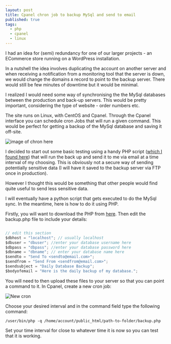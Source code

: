 ```yaml
---
layout: post
title: Cpanel chron job to backup MySql and send to email
published: true
tags: 
  - php
  - cpanel
  - linux
---
```

I had an idea for (semi) redundancy for one of our larger projects - an ECommerce store running on a  WordPress installation.

In a nutshell the idea involves duplicating the account on another server and when receiving a notification from a monitoring tool that the server is down, we would change the domains `A` record to point to the backup server. There would still be few minutes of downtime but it would be minimal.

I realized I would need some way of synchronising the the MySql databases between the production and back-up servers. This would be pretty important, considering the type of website - order numbers etc.

The site runs on Linux, with CentOS and Cpanel.  Through the Cpanel interface you can schedule cron Jobs that will run a given command. This would be perfect for getting a backup of the MySql database and saving it off-site.

![image of chron here](http://i.imgur.com/fV2obi3.png)

I decided to start out some basic testing using a handy PHP script ([which I found here](https://www.maketecheasier.com/schedule-database-backup-using-cron-job/)) that will run the back up and send it to me via email at a time interval of my choosing.  This is obviously not a secure way of sending potentially sensitive data (I will have it saved to the backup server via FTP once in production).

However I thought this would be something that other people would find quite useful to send less sensitive data.

I will eventually have a python script that gets executed to do the MySql sync. 
In the meantime, here is how to do it using PHP.

Firstly, you will want to download the PHP from [here](https://github.com/michaeldoye/ballin-octo-wookie). Then edit the backup.php file to include your details:

```javascript

// edit this section
$dbhost = "localhost"; // usually localhost
$dbuser = "dbuser"; //enter your database username here
$dbpass = "dbpass"; //enter your database password here
$dbname = "dbname"; // enter your database name here
$sendto = "Send To <sendto@email.com>";
$sendfrom = "Send From <sendfrom@email.com>";
$sendsubject = "Daily Database Backup";
$bodyofemail = "Here is the daily backup of my database.";
```

You will need to then upload these files to your server so that you can point a command to it. In Cpanel, create a new cron job:

![New cron](http://i.imgur.com/B5nPBqq.png)

Choose your desired interval and in the command field type the following command:

```
/user/bin/php -q /home/account/public_html/path-to-folder/backup.php

```

Set your time interval for close to whatever time it is now so you can test that it is working.




